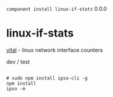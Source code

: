 `component install linux-if-stats` 0.0.0 <br />

linux-if-stats
==============

[vital](https://github.com/nomilous/vital) - linux network interface counters






dev / test 

```

# sudo npm install ipso-cli -g
npm install
ipso -m

```
